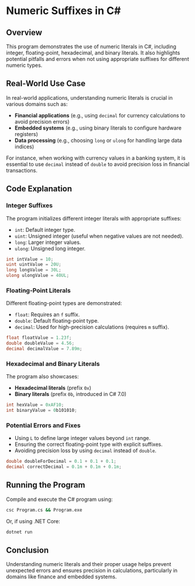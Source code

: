 # Numeric Suffixes in C#

## Overview
This program demonstrates the use of numeric literals in C#, including integer, floating-point, hexadecimal, and binary literals. It also highlights potential pitfalls and errors when not using appropriate suffixes for different numeric types.

## Real-World Use Case

In real-world applications, understanding numeric literals is crucial in various domains such as:
- **Financial applications** (e.g., using `decimal` for currency calculations to avoid precision errors)
- **Embedded systems** (e.g., using binary literals to configure hardware registers)
- **Data processing** (e.g., choosing `long` or `ulong` for handling large data indices)

For instance, when working with currency values in a banking system, it is essential to use `decimal` instead of `double` to avoid precision loss in financial transactions.

## Code Explanation

### Integer Suffixes
The program initializes different integer literals with appropriate suffixes:
- `int`: Default integer type.
- `uint`: Unsigned integer (useful when negative values are not needed).
- `long`: Larger integer values.
- `ulong`: Unsigned long integer.

```csharp
int intValue = 10;
uint uintValue = 20U;
long longValue = 30L;
ulong ulongValue = 40UL;
```

### Floating-Point Literals
Different floating-point types are demonstrated:
- `float`: Requires an `f` suffix.
- `double`: Default floating-point type.
- `decimal`: Used for high-precision calculations (requires `m` suffix).

```csharp
float floatValue = 1.23f;
double doubleValue = 4.56;
decimal decimalValue = 7.89m;
```

### Hexadecimal and Binary Literals
The program also showcases:
- **Hexadecimal literals** (prefix `0x`)
- **Binary literals** (prefix `0b`, introduced in C# 7.0)

```csharp
int hexValue = 0xAF10;
int binaryValue = 0b101010;
```

### Potential Errors and Fixes
- Using `L` to define large integer values beyond `int` range.
- Ensuring the correct floating-point type with explicit suffixes.
- Avoiding precision loss by using `decimal` instead of `double`.

```csharp
double doubleForDecimal = 0.1 + 0.1 + 0.1;
decimal correctDecimal = 0.1m + 0.1m + 0.1m;
```

## Running the Program
Compile and execute the C# program using:
```sh
csc Program.cs && Program.exe
```
Or, if using .NET Core:
```sh
dotnet run
```

## Conclusion
Understanding numeric literals and their proper usage helps prevent unexpected errors and ensures precision in calculations, particularly in domains like finance and embedded systems.

